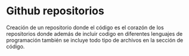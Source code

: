 # Github repositorios

Creación de un repositorio donde el código es el corazón de los repositorios donde además de incluir codigo en diferentes lenguajes de programación también se incluye todo tipo de archivos en la sección de código. 
